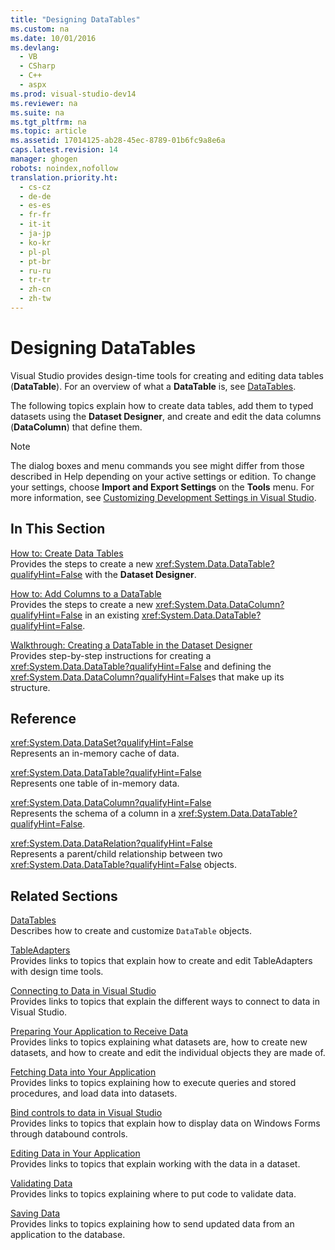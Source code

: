 ```yaml
---
title: "Designing DataTables"
ms.custom: na
ms.date: 10/01/2016
ms.devlang: 
  - VB
  - CSharp
  - C++
  - aspx
ms.prod: visual-studio-dev14
ms.reviewer: na
ms.suite: na
ms.tgt_pltfrm: na
ms.topic: article
ms.assetid: 17014125-ab28-45ec-8789-01b6fc9a8e6a
caps.latest.revision: 14
manager: ghogen
robots: noindex,nofollow
translation.priority.ht: 
  - cs-cz
  - de-de
  - es-es
  - fr-fr
  - it-it
  - ja-jp
  - ko-kr
  - pl-pl
  - pt-br
  - ru-ru
  - tr-tr
  - zh-cn
  - zh-tw
---
```

# Designing DataTables
Visual Studio provides design-time tools for creating and editing data tables (**DataTable**). For an overview of what a **DataTable** is, see [DataTables](../Topic/DataTables.md).  
  
 The following topics explain how to create data tables, add them to typed datasets using the **Dataset Designer**, and create and edit the data columns (**DataColumn**) that define them.  
  
> [!NOTE]
>  The dialog boxes and menu commands you see might differ from those described in Help depending on your active settings or edition. To change your settings, choose **Import and Export Settings** on the **Tools** menu. For more information, see [Customizing Development Settings in Visual Studio](assetId:///22c4debb-4e31-47a8-8f19-16f328d7dcd3).  
  
## In This Section  
 [How to: Create Data Tables](../VS_raddata/How-to--Create-Data-Tables.md)  
 Provides the steps to create a new <xref:System.Data.DataTable?qualifyHint=False> with the **Dataset Designer**.  
  
 [How to: Add Columns to a DataTable](../Topic/How%20to:%20Add%20Columns%20to%20a%20DataTable.md)  
 Provides the steps to create a new <xref:System.Data.DataColumn?qualifyHint=False> in an existing <xref:System.Data.DataTable?qualifyHint=False>.  
  
 [Walkthrough: Creating a DataTable in the Dataset Designer](../VS_raddata/Walkthrough--Creating-a-DataTable-in-the-Dataset-Designer.md)  
 Provides step-by-step instructions for creating a <xref:System.Data.DataTable?qualifyHint=False> and defining the <xref:System.Data.DataColumn?qualifyHint=False>s that make up its structure.  
  
## Reference  
 <xref:System.Data.DataSet?qualifyHint=False>  
 Represents an in-memory cache of data.  
  
 <xref:System.Data.DataTable?qualifyHint=False>  
 Represents one table of in-memory data.  
  
 <xref:System.Data.DataColumn?qualifyHint=False>  
 Represents the schema of a column in a <xref:System.Data.DataTable?qualifyHint=False>.  
  
 <xref:System.Data.DataRelation?qualifyHint=False>  
 Represents a parent/child relationship between two <xref:System.Data.DataTable?qualifyHint=False> objects.  
  
## Related Sections  
 [DataTables](../Topic/DataTables.md)  
 Describes how to create and customize `DataTable` objects.  
  
 [TableAdapters](../Topic/TableAdapters.md)  
 Provides links to topics that explain how to create and edit TableAdapters with design time tools.  
  
 [Connecting to Data in Visual Studio](../VS_raddata/Connecting-to-Data-in-Visual-Studio.md)  
 Provides links to topics that explain the different ways to connect to data in Visual Studio.  
  
 [Preparing Your Application to Receive Data](../Topic/Preparing%20Your%20Application%20to%20Receive%20Data.md)  
 Provides links to topics explaining what datasets are, how to create new datasets, and how to create and edit the individual objects they are made of.  
  
 [Fetching Data into Your Application](../VS_raddata/Fetching-Data-into-Your-Application.md)  
 Provides links to topics explaining how to execute queries and stored procedures, and load data into datasets.  
  
 [Bind controls to data in Visual Studio](../VS_raddata/Bind-controls-to-data-in-Visual-Studio.md)  
 Provides links to topics that explain how to display data on Windows Forms through databound controls.  
  
 [Editing Data in Your Application](../VS_raddata/Editing-Data-in-Your-Application.md)  
 Provides links to topics that explain working with the data in a dataset.  
  
 [Validating Data](../Topic/Validating%20Data.md)  
 Provides links to topics explaining where to put code to validate data.  
  
 [Saving Data](../VS_raddata/Saving-Data.md)  
 Provides links to topics explaining how to send updated data from an application to the database.